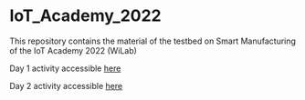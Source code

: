 # IoT_Academy_2022
This repository contains the material of the testbed on Smart Manufacturing of the IoT Academy 2022 (WiLab)

Day 1 activity accessible [here](https://colab.research.google.com/drive/1RI_CXuv-enPKgrRl-Be5rCvemu_Nziwy?usp=sharing)

Day 2 activity accessible [here](https://colab.research.google.com/drive/1Nw_iyDO7FX_TlU29LVf4R6zuTaygIdr_?usp=sharing)

